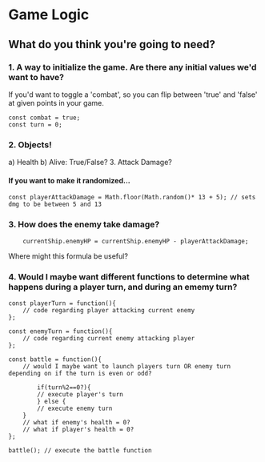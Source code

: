 # Game Logic

## What do you think you're going to need?

### 1. A way to initialize the game.  Are there any initial values we'd want to have?

If you'd want to toggle a 'combat', so you can flip between 'true' and 'false' at given points in your game.
```
const combat = true;
const turn = 0;
```

### 2. Objects!

a) Health
b) Alive: True/False?
3. Attack Damage?  

#### If you want to make it randomized...

```
const playerAttackDamage = Math.floor(Math.random()* 13 + 5); // sets dmg to be between 5 and 13
```

### 3. How does the enemy take damage?

```
	currentShip.enemyHP = currentShip.enemyHP - playerAttackDamage;
```

Where might this formula be useful?

### 4. Would I maybe want different functions to determine what happens during a player turn, and during an ememy turn?

```
const playerTurn = function(){
	// code regarding player attacking current enemy
};

const enemyTurn = function(){
	// code regarding current enemy attacking player
};

const battle = function(){
	// would I maybe want to launch players turn OR enemy turn depending on if the turn is even or odd?  

		if(turn%2==0?){
		// execute player's turn
		} else {
		// execute enemy turn
	}
	// what if enemy's health = 0?
	// what if player's health = 0?
};

battle(); // execute the battle function
```